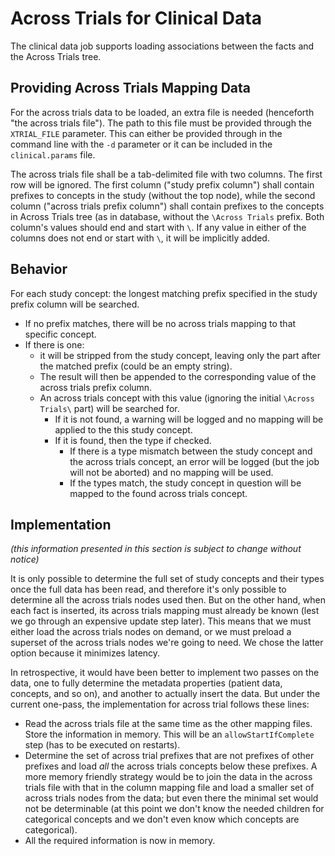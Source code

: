 # Across Trials for Clinical Data

The clinical data job supports loading associations between the facts and
the Across Trials tree.

## Providing Across Trials Mapping Data

For the across trials data to be loaded, an extra file is needed (henceforth "the across trials file"). The path to this
file must be provided through the `XTRIAL_FILE` parameter. This can either be provided through in the command line with
the `-d` parameter or it can be included in the `clinical.params` file.

The across trials file shall be a tab-delimited file with two columns. The first row will be ignored.  The first column
("study prefix column") shall contain prefixes to concepts in the study (without the top node), while the second column
("across trials prefix column") shall contain prefixes to the concepts in Across Trials tree (as in database, without
the `\Across Trials` prefix. Both column's values should end and start with `\`. If any value in either of the columns
does not end or start with `\`, it will be implicitly added.

## Behavior

For each study concept: the longest matching prefix specified in the study prefix column will be searched.

- If no prefix matches, there will be no across trials mapping to that specific concept.
- If there is one:
    - it will be stripped from the study concept, leaving only the part after the matched prefix
      (could be an empty string).
    - The result will then be appended to the corresponding value of the across trials prefix column.
    - An across trials concept with this value (ignoring the initial `\Across Trials\` part) will be searched for.
        - If it is not found, a warning will be logged and no mapping will be applied to the this study concept.
        - If it is found, then the type if checked.
            - If there is a type mismatch between the study concept and the across trials concept, an error will be
              logged (but the job will not be aborted) and no mapping will be used.
            - If the types match, the study concept in question will be mapped to the found across trials concept.

## Implementation

*(this information presented in this section is subject to change without notice)*

It is only possible to determine the full set of study concepts and their types once the full data has been read, and
therefore it's only possible to determine all the across trials nodes used then. But on the other hand, when each fact
is inserted, its across trials mapping must already be known (lest we go through an expensive update step later). This
means that we must either load the across trials nodes on demand, or we must preload a superset of the across trials
nodes we're going to need. We chose the latter option because it minimizes latency.

In retrospective, it would have been better to implement two passes on the data, one to fully determine the metadata
properties (patient data, concepts, and so on), and another to actually insert the data. But under the current one-pass,
the implementation for across trial follows these lines:

- Read the across trials file at the same time as the other mapping files. Store the information in memory. This will be
  an `allowStartIfComplete` step (has to be executed on restarts).
- Determine the set of across trial prefixes that are not prefixes of other prefixes and load *all* the across trials
  concepts below these prefixes. A more memory friendly strategy would be to join the data in the across trials file
  with that in the column mapping file and load a smaller set of across trials nodes from the data; but even there the
  minimal set would not be determinable (at this point we don't know the needed children for categorical concepts and
  we don't even know which concepts are categorical).
- All the required information is now in memory.
